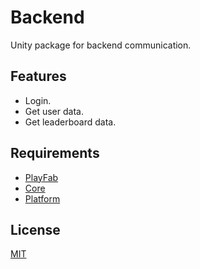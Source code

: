 # Backend

Unity package for backend communication.

## Features
* Login.
* Get user data.
* Get leaderboard data.

## Requirements
* [PlayFab](https://api.playfab.com/sdks/unity)
* [Core](https://github.com/DreadedKane/core)
* [Platform](https://github.com/DreadedKane/platform)

## License
[MIT](https://choosealicense.com/licenses/mit)

